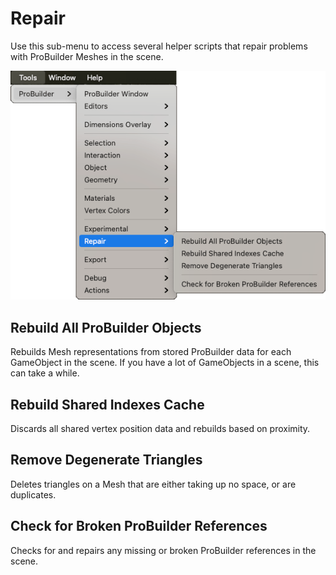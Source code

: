 # Repair

Use this sub-menu to access several helper scripts that repair problems with ProBuilder Meshes in the scene.

![Tools > ProBuilder > Repair menu](images/menu-repair.png)

## Rebuild All ProBuilder Objects

Rebuilds Mesh representations from stored ProBuilder data for each GameObject in the scene. If you have a lot of GameObjects in a scene, this can take a while.

## Rebuild Shared Indexes Cache

Discards all shared vertex position data and rebuilds based on proximity.

## Remove Degenerate Triangles

Deletes triangles on a Mesh that are either taking up no space, or are duplicates.

## Check for Broken ProBuilder References

Checks for and repairs any missing or broken ProBuilder references in the scene.